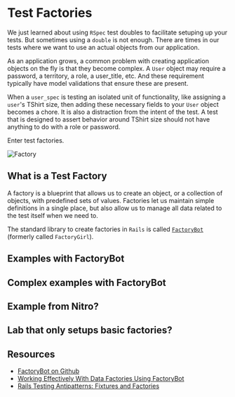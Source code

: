 # Test Factories

We just learned about using `RSpec` test doubles to facilitate setuping up your tests. But sometimes using a `double` is not enough. There are times in our tests where we want to use an actual objects from our application.

As an application grows, a common problem with creating application objects on the fly is that they become complex. A `User` object may require a password, a territory, a role, a user_title, etc. And these requirement typically have model validations that ensure these are present.

When a `user_spec` is testing an isolated unit of functionality, like assigning a `user`'s TShirt size, then adding these necessary fields to your `User` object becomes a chore. It is also a distraction from the intent of the test. A test that is designed to assert behavior around TShirt size should not have anything to do with a role or password.

Enter test factories.

![Factory](https://raw.githubusercontent.com/powerhome/phrg-testing-with-factories/master/factory.jpg?raw=true "Factory")

## What is a Test Factory

A factory is a blueprint that allows us to create an object, or a collection of objects, with predefined sets of values. Factories let us maintain simple definitions in a single place, but also allow us to manage all data related to the test itself when we need to.

The standard library to create factories in `Rails` is called [`FactoryBot`](https://github.com/thoughtbot/factory_bot) (formerly called `FactoryGirl`).

## Examples with FactoryBot

## Complex examples with FactoryBot

## Example from Nitro?

## Lab that only setups basic factories?

## Resources

- [FactoryBot on Github](https://github.com/thoughtbot/factory_bot)
- [Working Effectively With Data Factories Using FactoryBot](https://semaphoreci.com/community/tutorials/working-effectively-with-data-factories-using-factorybot)
- [Rails Testing Antipatterns: Fixtures and Factories](https://semaphoreci.com/blog/2014/01/14/rails-testing-antipatterns-fixtures-and-factories.html)
